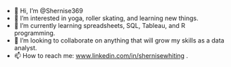 - 👋 Hi, I’m @Shernise369
- 👀 I’m interested in yoga, roller skating, and learning new things.
- 🌱 I’m currently learning spreadsheets, SQL, Tableau, and R programming.
- 💞️ I’m looking to collaborate on anything that will grow my skills as a data analyst.
- 📫 How to reach me: www.linkedin.com/in/shernisewhiting .

<!---
Shernise369/Shernise369 is a ✨ special ✨ repository because its `README.md` (this file) appears on your GitHub profile.
You can click the Preview link to take a look at your changes.
--->
